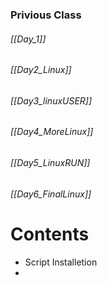 ### Privious Class 

###### [[Day_1]]
###### [[Day2_Linux]]
###### [[Day3_linuxUSER]]
###### [[Day4_MoreLinux]]
###### [[Day5_LinuxRUN]]
###### [[Day6_FinalLinux]]


# Contents

- Script Installetion
- 